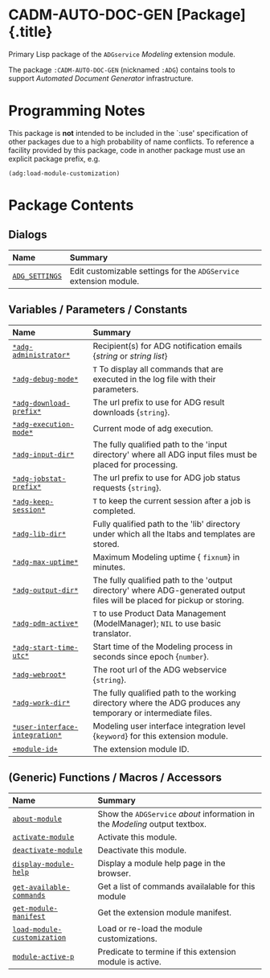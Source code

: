 # CADM-AUTO-DOC-GEN [Package] {.title}

Primary Lisp package of the `ADGservice` _Modeling_ extension module.

The package `:CADM-AUTO-DOC-GEN` (nicknamed `:ADG`) contains
tools to support _Automated Document Generator_ infrastructure.

# Programming Notes

This package is **not** intended to be included in the `:use' specification of
other packages due to a high probability of name conflicts.
To reference a facility provided by this package, code in another package
must use an explicit package prefix, e.g.

~~~ Lisp
(adg:load-module-customization)
~~~

# Package Contents

## Dialogs

| Name | Summary |
| :---- | :---- |
| [`ADG_SETTINGS`](ADG_SETTINGS.dia.md) | Edit customizable settings for the `ADGService` extension module. |

## Variables / Parameters / Constants

| Name | Summary |
| :---- | :---- |
| [`*adg-administrator*`](AAadg-administratorAA.var.md) | Recipient(s) for ADG notification emails {_string_ or _string list_} |
| [`*adg-debug-mode*`](AAadg-debug-modeAA.var.md) | `T` To display all commands that are executed in the log file with their parameters. |
| [`*adg-download-prefix*`](AAadg-download-prefixAA.var.md) | The url prefix to use for ADG result downloads {`string`}. |
| [`*adg-execution-mode*`](AAadg-execution-modeAA.var.md) | Current mode of adg execution. |
| [`*adg-input-dir*`](AAadg-input-dirAA.var.md) | The fully qualified  path to the 'input directory' where all ADG input files must be placed for processing. |
| [`*adg-jobstat-prefix*`](AAadg-jobstat-prefixAA.var.md) | The url prefix to use for ADG job status requests {`string`}. |
| [`*adg-keep-session*`](AAadg-keep-sessionAA.var.md) | `T` to keep the current session after a job is completed. |
| [`*adg-lib-dir*`](AAadg-lib-dirAA.var.md) | Fully qualified path to the 'lib' directory under which all the ltabs and templates are stored. |
| [`*adg-max-uptime*`](AAadg-max-uptimeAA.var.md) | Maximum Modeling uptime { `fixnum`} in minutes. |
| [`*adg-output-dir*`](AAadg-output-dirAA.var.md) | The fully qualified path to the 'output directory' where ADG-generated output files will be placed for pickup or storing. |
| [`*adg-pdm-active*`](AAadg-pdm-activeAA.var.md) | `T` to use Product Data Management (ModelManager); `NIL` to use basic translator. |
| [`*adg-start-time-utc*`](AAadg-start-time-utcAA.var.md) | Start time of the Modeling process in seconds since epoch {`number`}. |
| [`*adg-webroot*`](AAadg-webrootAA.var.md) | The root url of the ADG webservice {`string`}. |
| [`*adg-work-dir*`](AAadg-work-dirAA.var.md) | The fully qualified path to the working directory where the ADG produces any temporary or intermediate files. |
| [`*user-interface-integration*`](AAuser-interface-integrationAA.var.md) | Modeling user interface integration level {`keyword`} for this extension module. |
| [`+module-id+`](+module-id+.var.md) | The extension module ID. |

## (Generic) Functions / Macros / Accessors

| Name | Summary |
| :---- | :---- |
| [`about-module`](about-module.fun.md) | Show the `ADGService` _about_ information in the _Modeling_ output textbox. |
| [`activate-module`](activate-module.fun.md) | Activate this module. |
| [`deactivate-module`](deactivate-module.fun.md) | Deactivate this module. |
| [`display-module-help`](display-module-help.fun.md) | Display a module help page in the browser. |
| [`get-available-commands`](get-available-commands.fun.md) | Get a list of commands availalable for this module |
| [`get-module-manifest`](get-module-manifest.fun.md) | Get the extension module manifest. |
| [`load-module-customization`](load-module-customization.fun.md) | Load or re-load the module customizations. |
| [`module-active-p`](module-active-p.fun.md) | Predicate to termine if this extension module is active. |
